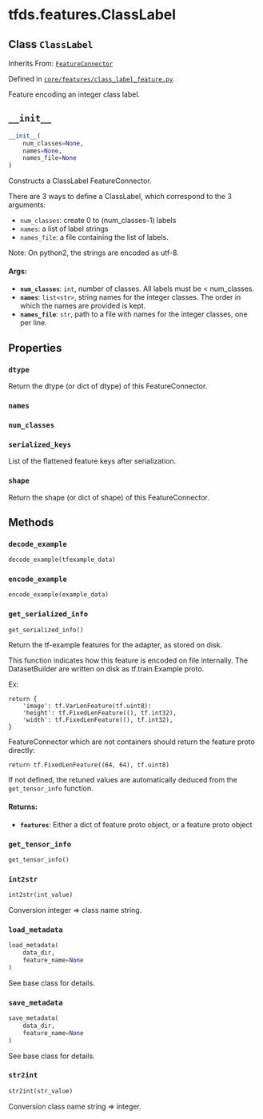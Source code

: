 <div itemscope itemtype="http://developers.google.com/ReferenceObject">
<meta itemprop="name" content="tfds.features.ClassLabel" />
<meta itemprop="path" content="Stable" />
<meta itemprop="property" content="dtype"/>
<meta itemprop="property" content="names"/>
<meta itemprop="property" content="num_classes"/>
<meta itemprop="property" content="serialized_keys"/>
<meta itemprop="property" content="shape"/>
<meta itemprop="property" content="__init__"/>
<meta itemprop="property" content="decode_example"/>
<meta itemprop="property" content="encode_example"/>
<meta itemprop="property" content="get_serialized_info"/>
<meta itemprop="property" content="get_tensor_info"/>
<meta itemprop="property" content="int2str"/>
<meta itemprop="property" content="load_metadata"/>
<meta itemprop="property" content="save_metadata"/>
<meta itemprop="property" content="str2int"/>
</div>

# tfds.features.ClassLabel

## Class `ClassLabel`

Inherits From: [`FeatureConnector`](../../tfds/features/FeatureConnector.md)



Defined in [`core/features/class_label_feature.py`](https://github.com/tensorflow/datasets/tree/master/tensorflow_datasets/core/features/class_label_feature.py).

Feature encoding an integer class label.

<h2 id="__init__"><code>__init__</code></h2>

``` python
__init__(
    num_classes=None,
    names=None,
    names_file=None
)
```

Constructs a ClassLabel FeatureConnector.

There are 3 ways to define a ClassLabel, which correspond to the 3
arguments:
 * `num_classes`: create 0 to (num_classes-1) labels
 * `names`: a list of label strings
 * `names_file`: a file containing the list of labels.

Note: On python2, the strings are encoded as utf-8.

#### Args:

* <b>`num_classes`</b>: `int`, number of classes. All labels must be < num_classes.
* <b>`names`</b>: `list<str>`, string names for the integer classes. The
    order in which the names are provided is kept.
* <b>`names_file`</b>: `str`, path to a file with names for the integer
    classes, one per line.



## Properties

<h3 id="dtype"><code>dtype</code></h3>

Return the dtype (or dict of dtype) of this FeatureConnector.

<h3 id="names"><code>names</code></h3>



<h3 id="num_classes"><code>num_classes</code></h3>



<h3 id="serialized_keys"><code>serialized_keys</code></h3>

List of the flattened feature keys after serialization.

<h3 id="shape"><code>shape</code></h3>

Return the shape (or dict of shape) of this FeatureConnector.



## Methods

<h3 id="decode_example"><code>decode_example</code></h3>

``` python
decode_example(tfexample_data)
```



<h3 id="encode_example"><code>encode_example</code></h3>

``` python
encode_example(example_data)
```



<h3 id="get_serialized_info"><code>get_serialized_info</code></h3>

``` python
get_serialized_info()
```

Return the tf-example features for the adapter, as stored on disk.

This function indicates how this feature is encoded on file internally.
The DatasetBuilder are written on disk as tf.train.Example proto.

Ex:

```
return {
    'image': tf.VarLenFeature(tf.uint8):
    'height': tf.FixedLenFeature((), tf.int32),
    'width': tf.FixedLenFeature((), tf.int32),
}
```

FeatureConnector which are not containers should return the feature proto
directly:

```
return tf.FixedLenFeature((64, 64), tf.uint8)
```

If not defined, the retuned values are automatically deduced from the
`get_tensor_info` function.

#### Returns:

* <b>`features`</b>: Either a dict of feature proto object, or a feature proto object

<h3 id="get_tensor_info"><code>get_tensor_info</code></h3>

``` python
get_tensor_info()
```



<h3 id="int2str"><code>int2str</code></h3>

``` python
int2str(int_value)
```

Conversion integer => class name string.

<h3 id="load_metadata"><code>load_metadata</code></h3>

``` python
load_metadata(
    data_dir,
    feature_name=None
)
```

See base class for details.

<h3 id="save_metadata"><code>save_metadata</code></h3>

``` python
save_metadata(
    data_dir,
    feature_name=None
)
```

See base class for details.

<h3 id="str2int"><code>str2int</code></h3>

``` python
str2int(str_value)
```

Conversion class name string => integer.



